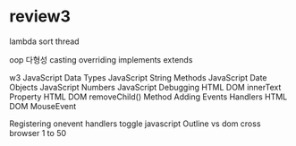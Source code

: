 # review3

lambda  sort  thread

oop  다형성 casting overriding implements extends




w3
JavaScript Data Types
JavaScript String Methods
JavaScript Date Objects
JavaScript Numbers
JavaScript Debugging
HTML DOM innerText Property
HTML DOM removeChild() Method
Adding Events Handlers
HTML DOM MouseEvent



Registering onevent handlers
toggle javascript
Outline vs dom
cross browser
1 to 50

